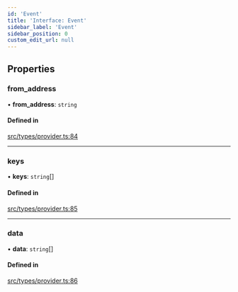 ```yaml
---
id: 'Event'
title: 'Interface: Event'
sidebar_label: 'Event'
sidebar_position: 0
custom_edit_url: null
---
```


## Properties

### from_address

• **from_address**: `string`

#### Defined in

[src/types/provider.ts:84](https://github.com/notV4l/starknet.js/blob/c20c3bd/src/types/provider.ts#L84)

---

### keys

• **keys**: `string`[]

#### Defined in

[src/types/provider.ts:85](https://github.com/notV4l/starknet.js/blob/c20c3bd/src/types/provider.ts#L85)

---

### data

• **data**: `string`[]

#### Defined in

[src/types/provider.ts:86](https://github.com/notV4l/starknet.js/blob/c20c3bd/src/types/provider.ts#L86)
